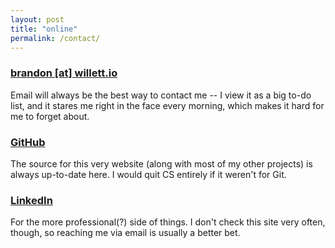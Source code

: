 ```yaml
---
layout: post
title: "online"
permalink: /contact/
---
```


### [brandon [at] willett.io](mailto:brandon@willett.io)

Email will always be the best way to contact me -- I view it as a big to-do list, and it stares me right in the face every morning, which makes it hard for me to forget about.

### [GitHub](https://github.com/pickledish)

The source for this very website (along with most of my other projects) is always up-to-date here. I would quit CS entirely if it weren't for Git.

### [LinkedIn](https://linkedin.com/in/brandonwillett)

For the more professional(?) side of things. I don't check this site very often, though, so reaching me via email is usually a better bet.
